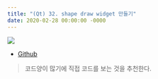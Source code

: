 ```yaml
---
title: "(Qt) 32. shape draw widget 만들기"
date: 2020-02-28 00:00:00 -0000
---
```


![](/file/image/qt-gdi-s4-32-image-1.png)

* [Github](https://github.com/8bitscoding/drawshapewidget)

> 코드양이 많기에 직접 코드를 보는 것을 추천한다.